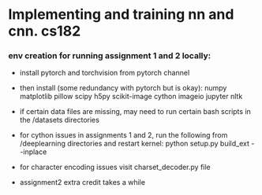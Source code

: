 # Implementing and training nn and cnn. cs182

### env creation for running assignment 1 and 2 locally:

- install pytorch and torchvision from pytorch channel

- then install (some redundancy with pytorch but is okay):
numpy matplotlib pillow scipy h5py scikit-image cython imageio jupyter nltk

- if certain data files are missing, may need to run certain bash scripts in the /datasets directories

- for cython issues in assignments 1 and 2, run the following from /deeplearning directories and restart kernel:
python setup.py build_ext --inplace 

- for character encoding issues visit charset_decoder.py file

- assignment2 extra credit takes a while
